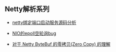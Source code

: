 
## Netty解析系列

- [netty绑定端口启动服务源码分析](https://github.com/zaiyunduan123/netty-action/blob/master/doc/netty%E7%BB%91%E5%AE%9A%E7%AB%AF%E5%8F%A3%E5%90%AF%E5%8A%A8%E6%9C%8D%E5%8A%A1%E6%BA%90%E7%A0%81%E5%88%86%E6%9E%90.md)

- [NIO的epoll空轮询bug](https://www.cnblogs.com/JAYIT/p/8241634.html)

- [对于 Netty ByteBuf 的零拷贝(Zero Copy) 的理解](https://www.cnblogs.com/xys1228/p/6088805.html)

